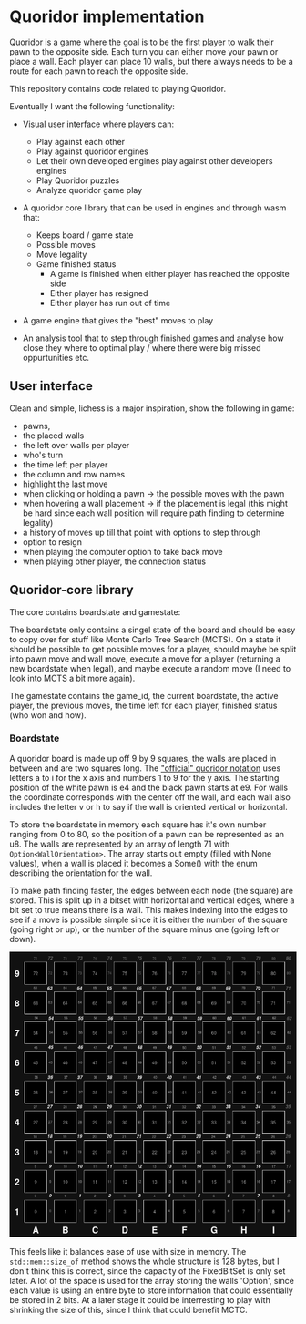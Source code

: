 # Quoridor implementation

Quoridor is a game where the goal is to be the first player to walk their pawn to the opposite side. Each turn you can either move your pawn or place a wall. Each player can place 10 walls, but there always needs to be a route for each pawn to reach the opposite side.

This repository contains code related to playing Quoridor.

Eventually I want the following functionality:

- Visual user interface where players can:
    - Play against each other
    - Play against quoridor engines
    - Let their own developed engines play against other developers engines
    - Play Quoridor puzzles
    - Analyze quoridor game play

- A quoridor core library that can be used in engines and through wasm that:
    - Keeps board / game state
    - Possible moves
    - Move legality
    - Game finished status
        - A game is finished when either player has reached the opposite side
        - Either player has resigned
        - Either player has run out of time

- A game engine that gives the "best" moves to play

- An analysis tool that to step through finished games and analyse how close they where to optimal play / where there were big missed oppurtunities etc. 

## User interface

Clean and simple, lichess is a major inspiration, show the following in game: 
- pawns, 
- the placed walls 
- the left over walls per player
- who's turn
- the time left per player
- the column and row names
- highlight the last move
- when clicking or holding a pawn -> the possible moves with the pawn
- when hovering a wall placement -> if the placement is legal (this might be hard since each wall position will require path finding to determine legality)
- a history of moves up till that point with options to step through
- option to resign
- when playing the computer option to take back move
- when playing other player, the connection status

## Quoridor-core library

The core contains boardstate and gamestate: 

The boardstate only contains a singel state of the board and should be easy to copy over for stuff like Monte Carlo Tree Search (MCTS). On a state it should be possible to get possible moves for a player, should maybe be split into pawn move and wall move, execute a move for a player (returning a new boardstate when legal), and maybe execute a random move (I need to look into MCTS a bit more again).

The gamestate contains the game_id, the current boardstate, the active player, the previous moves, the time left for each player, finished status (who won and how).

### Boardstate

A quoridor board is made up off 9 by 9 squares, the walls are placed in between and are two squares long. The ["official" quoridor notation](https://quoridorstrats.wordpress.com/notation/) uses letters a to i for the x axis and numbers 1 to 9 for the y axis. The starting position of the white pawn is e4 and the black pawn starts at e9. For walls the coordinate corresponds with the center off the wall, and each wall also includes the letter v or h to say if the wall is oriented vertical or horizontal.

To store the boardstate in memory each square has it's own number ranging from 0 to 80, so the position of a pawn can be represented as an u8. The walls are represented by an array of length 71 with `Option<WallOrientation>`. The array starts out empty (filled with None values), when a wall is placed it becomes a Some() with the enum describing the orientation for the wall. 

To make path finding faster, the edges between each node (the square) are stored. This is split up in a bitset with horizontal and vertical edges, where a bit set to true means there is a wall. This makes indexing into the edges to see if a move is possible simple since it is either the number of the square (going right or up), or the number of the square minus one (going left or down).


![How the coordinates map onto the quoridor board](./img/boardstate.webp)


This feels like it balances ease of use with size in memory. The `std::mem::size_of` method shows the whole structure is 128 bytes, but I don't think this is correct, since the capacity of the FixedBitSet is only set later. A lot of the space is used for the array storing the walls 'Option<WallOrientation>', since each value is using an entire byte to store information that could essentially be stored in 2 bits. At a later stage it could be interresting to play with shrinking the size of this, since I think that could benefit MCTC.
